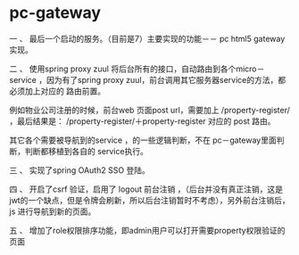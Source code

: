 # pc-gateway
一 、 最后一个启动的服务。（目前是7）主要实现的功能－－ pc html5 gateway 实现。

二 、 使用spring proxy zuul 将后台所有的接口，自动路由到各个micro－service ，因为有了spring proxy zuul，前台调用其它服务器service的方法，都必须加上对应的 路由前置。

   例如物业公司注册的时候，前台web 页面post url，需要加上 /property-register/ ，最后结果是： /property-register/＋property-register 对应的 post 路由。
   
   其它各个需要被导航到的service ，的一些逻辑判断，不在 pc－gateway里面判断，判断都移植到各自的 service执行。

三 、 实现了spring OAuth2 SSO 登陆。

四 、 开启了csrf 验证，启用了 logout 前台注销 ，（后台并没有真正注销，这是jwt的一个缺点，但是令牌会刷新，所以后台注销暂时不考虑），另外前台注销后，js 进行导航到新的页面。

五 、 增加了role权限排序功能，即admin用户可以打开需要property权限验证的页面